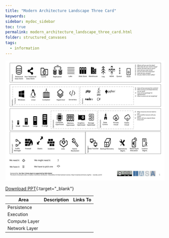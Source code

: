 ```yaml
---
title: "Modern Architecture Landscape Three Card"
keywords: 
sidebar: mydoc_sidebar
toc: true
permalink: modern_architecture_landscape_three_card.html
folder: structured_canvases
tags: 
  - information
---
```



![image001](media/modern_architecture_landscape_three_card001.svg)

[Download PPT](media/ppt/modern_architecture_landscape_three_card.ppt){:target="_blank"}

| Area | Description | Links To |
| --- | --- | --- |
| Persistence |   |   |
| Execution |   |   |
| Compute Layer |   |   |
| Network Layer |   |   |

